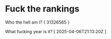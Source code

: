 # Fuck the rankings

Who the hell am I?
{ 31326565 }

What fucking year is it?
[ 2025-04-06T21:13:20Z ]
